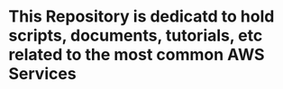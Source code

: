 #
#
#
#
#  This Repository is dedicatd to hold scripts, documents, tutorials, etc related to the most common AWS Services
#
#
#
